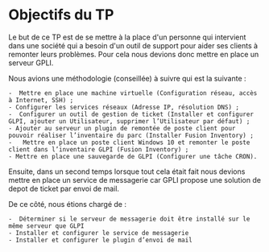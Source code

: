 # Objectifs du TP 


Le but de ce TP est de se mettre à la place d'un personne qui intervient dans une société qui a besoin d'un outil de support pour aider ses clients à remonter leurs problèmes. Pour cela nous devions donc mettre en place un serveur GPLI. 

Nous avions une méthodologie (conseillée) à suivre qui est la suivante : 
    
    -  Mettre en place une machine virtuelle (Configuration réseau, accès à Internet, SSH) ;
    - Configurer les services réseaux (Adresse IP, résolution DNS) ;
    -  Configurer un outil de gestion de ticket (Installer et configurer GLPI, ajouter un Utilisateur, supprimer l’Utilisateur par défaut) ;
    - Ajouter au serveur un plugin de remontée de poste client pour pouvoir réaliser l’inventaire du parc (Installer Fusion Inventory) ;
    -	Mettre en place un poste client Windows 10 et remonter le poste client dans l’inventaire GLPI (Fusion Inventory) ;
    - Mettre en place une sauvegarde de GLPI (Configurer une tâche CRON).

Ensuite, dans un second temps lorsque tout cela était fait nous devions mettre en place un service de messagerie car GPLI propose une solution de depot de ticket par envoi de mail. 

De ce côté, nous étions chargé de : 

    -  Déterminer si le serveur de messagerie doit être installé sur le même serveur que GLPI 
    - Installer et configurer le service de messagerie 
    - Installer et configurer le plugin d’envoi de mail